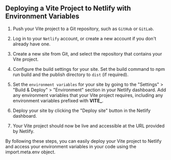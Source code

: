 ## Deploying a Vite Project to Netlify with Environment Variables

1. Push your Vite project to a Git repository, such as `GitHub` or `GitLab`.

2. Log in to your `Netlify` account, or create a new account if you don't already have one.

3. Create a new site from Git, and select the repository that contains your Vite project.

4. Configure the build settings for your site. Set the build command to npm run build and the publish directory to `dist` (if required).

5. Set the `environment variables` for your site by going to the "Settings" > "Build & Deploy" > "Environment" section in your Netlify dashboard. Add any environment variables that your Vite project requires, including any environment variables prefixed with <b>VITE\_</b>.

6. Deploy your site by clicking the "Deploy site" button in the Netlify dashboard.

7. Your Vite project should now be live and accessible at the URL provided by Netlify.

By following these steps, you can easily deploy your Vite project to Netlify and access your environment variables in your code using the import.meta.env object.
